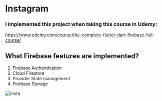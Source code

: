 # Instagram

### I implemented this project when taking this course in Udemy:
https://www.udemy.com/course/the-complete-flutter-dart-firebase-full-course/

## What Firebase features are implemented?
1. Firebase Authentication
2. Cloud Firestore
3. Provider State management
4. Firebase Storage

![insta](https://github.com/ahmedhassan-dev/Instagram/assets/62114128/2ca16eee-03cc-47dc-b5b9-70a14a478908)




